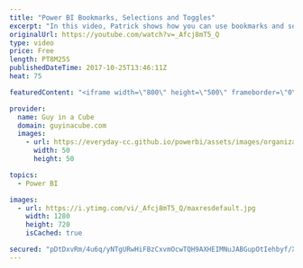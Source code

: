 ```yaml
---
title: "Power BI Bookmarks, Selections and Toggles"
excerpt: "In this video, Patrick shows how you can use bookmarks and selections to create interesting reports to show different aspects of your data. He also shows a very cool way to change between those selections that he picked up from one of his customers.  Bookmarks - https://powerbi.microsoft.com/en-us/documentation/powerbi-desktop-bookmarks/"
originalUrl: https://youtube.com/watch?v=_Afcj8mT5_Q
type: video
price: Free
length: PT8M25S
publishedDateTime: 2017-10-25T13:46:11Z
heat: 75

featuredContent: "<iframe width=\"800\" height=\"500\" frameborder=\"0\" src=\"https://www.youtube.com/embed/_Afcj8mT5_Q\" allow=\"accelerometer; autoplay; encrypted-media; gyroscope; picture-in-picture\" allowfullscreen></iframe>"

provider:
  name: Guy in a Cube
  domain: guyinacube.com
  images:
    - url: https://everyday-cc.github.io/powerbi/assets/images/organizations/guyinacube.com-50x50.jpg
      width: 50
      height: 50

topics:
  - Power BI

images:
  - url: https://i.ytimg.com/vi/_Afcj8mT5_Q/maxresdefault.jpg
    width: 1280
    height: 720
    isCached: true

secured: "pDtDxvRm/4u6q/yNTgURwHiFBzCxvmOcwTQH9AXHEIMNuJABGupOtIehbyf/Xq1Ohl/+bjtj1hPtwFDGWWpBJyj72wiSxz9wTjkpkIqqgmz0A3SOCxra1gyXeSu6NPeQEE+EzA6G4rNNhD4JU/fkvnT60sSJ3IJJa3SKZN2qDt+ZeHkrOM+tzc2zPugAjVgf26i3IRZTv7yyL4oBxywdImvXEI1EoUmuG6iO0YXbEgpG1bFIP0wYOcOF0NzWI/gZR0Hd2s7CupS/QhIOOtGNbk7ZTs0waDE5ykSieI2SuOZE11bBVOm8/msKW671umGwBbx46WXqsdms7/HBmhATIdm9qGRvhqx3g5K2loOZwzh3baNvtPKF5XOTs77mZmoDcrmgwlIM+VYtyTyTt0QpCWdAuUTQWZYBSWgZyXpm8WxBJTUpNmI2usGE8mkT5rO2;E1PWwKdVeTX7k32h1Sulyg=="
---
```


